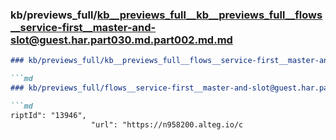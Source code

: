 ### kb/previews_full/kb__previews_full__kb__previews_full__flows__service-first__master-and-slot@guest.har.part030.md.part002.md.md

```md
### kb/previews_full/kb__previews_full__flows__service-first__master-and-slot@guest.har.part030.md.part002.md

```md
### kb/previews_full/flows__service-first__master-and-slot@guest.har.part030.md (part 002)

```md
riptId": "13946",
                  "url": "https://n958200.alteg.io/c
```

```

```

```
